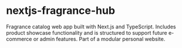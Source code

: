 # nextjs-fragrance-hub
Fragrance catalog web app built with Next.js and TypeScript. Includes product showcase functionality and is structured to support future e-commerce or admin features. Part of a modular personal website.
